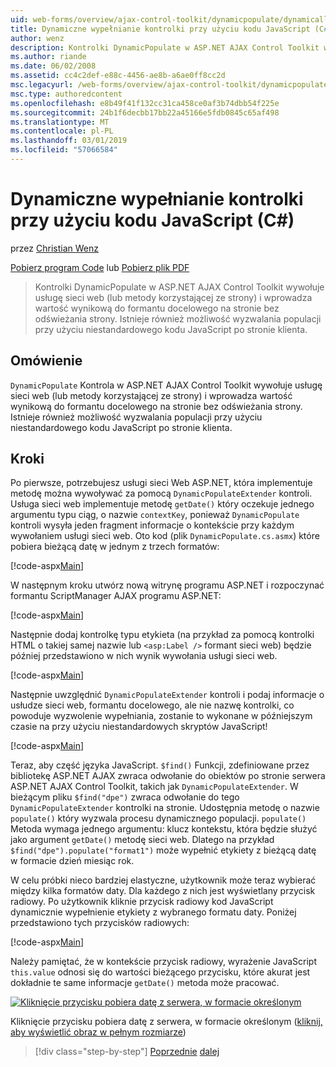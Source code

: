```yaml
---
uid: web-forms/overview/ajax-control-toolkit/dynamicpopulate/dynamically-populating-a-control-using-javascript-code-cs
title: Dynamiczne wypełnianie kontrolki przy użyciu kodu JavaScript (C#) | Dokumentacja firmy Microsoft
author: wenz
description: Kontrolki DynamicPopulate w ASP.NET AJAX Control Toolkit wywołuje usługę sieci web (lub metody korzystającej ze strony) i wypełnia wynikowej wartości do formantu docelowego t...
ms.author: riande
ms.date: 06/02/2008
ms.assetid: cc4c2def-e88c-4456-ae8b-a6ae0ff8cc2d
msc.legacyurl: /web-forms/overview/ajax-control-toolkit/dynamicpopulate/dynamically-populating-a-control-using-javascript-code-cs
msc.type: authoredcontent
ms.openlocfilehash: e8b49f41f132cc31ca458ce0af3b74dbb54f225e
ms.sourcegitcommit: 24b1f6decbb17bb22a45166e5fdb0845c65af498
ms.translationtype: MT
ms.contentlocale: pl-PL
ms.lasthandoff: 03/01/2019
ms.locfileid: "57066584"
---
```

<a name="dynamically-populating-a-control-using-javascript-code-c"></a>Dynamiczne wypełnianie kontrolki przy użyciu kodu JavaScript (C#)
====================
przez [Christian Wenz](https://github.com/wenz)

[Pobierz program Code](http://download.microsoft.com/download/d/8/f/d8f2f6f9-1b7c-46ad-9252-e1fc81bdea3e/dynamicpopulate1.cs.zip) lub [Pobierz plik PDF](http://download.microsoft.com/download/b/6/a/b6ae89ee-df69-4c87-9bfb-ad1eb2b23373/dynamicpopulate1CS.pdf)

> Kontrolki DynamicPopulate w ASP.NET AJAX Control Toolkit wywołuje usługę sieci web (lub metody korzystającej ze strony) i wprowadza wartość wynikową do formantu docelowego na stronie bez odświeżania strony. Istnieje również możliwość wyzwalania populacji przy użyciu niestandardowego kodu JavaScript po stronie klienta.


## <a name="overview"></a>Omówienie

`DynamicPopulate` Kontrola w ASP.NET AJAX Control Toolkit wywołuje usługę sieci web (lub metody korzystającej ze strony) i wprowadza wartość wynikową do formantu docelowego na stronie bez odświeżania strony. Istnieje również możliwość wyzwalania populacji przy użyciu niestandardowego kodu JavaScript po stronie klienta.

## <a name="steps"></a>Kroki

Po pierwsze, potrzebujesz usługi sieci Web ASP.NET, która implementuje metodę można wywoływać za pomocą `DynamicPopulateExtender` kontroli. Usługa sieci web implementuje metodę `getDate()` który oczekuje jednego argumentu typu ciąg, o nazwie `contextKey`, ponieważ `DynamicPopulate` kontroli wysyła jeden fragment informacje o kontekście przy każdym wywołaniem usługi sieci web. Oto kod (plik `DynamicPopulate.cs.asmx`) które pobiera bieżącą datę w jednym z trzech formatów:

[!code-aspx[Main](dynamically-populating-a-control-using-javascript-code-cs/samples/sample1.aspx)]

W następnym kroku utwórz nową witrynę programu ASP.NET i rozpoczynać formantu ScriptManager AJAX programu ASP.NET:

[!code-aspx[Main](dynamically-populating-a-control-using-javascript-code-cs/samples/sample2.aspx)]

Następnie dodaj kontrolkę typu etykieta (na przykład za pomocą kontrolki HTML o takiej samej nazwie lub `<asp:Label />` formant sieci web) będzie później przedstawiono w nich wynik wywołania usługi sieci web.

[!code-aspx[Main](dynamically-populating-a-control-using-javascript-code-cs/samples/sample3.aspx)]

Następnie uwzględnić `DynamicPopulateExtender` kontroli i podaj informacje o usłudze sieci web, formantu docelowego, ale nie nazwę kontrolki, co powoduje wyzwolenie wypełniania, zostanie to wykonane w późniejszym czasie na przy użyciu niestandardowych skryptów JavaScript!

[!code-aspx[Main](dynamically-populating-a-control-using-javascript-code-cs/samples/sample4.aspx)]

Teraz, aby część języka JavaScript. `$find()` Funkcji, zdefiniowane przez bibliotekę ASP.NET AJAX zwraca odwołanie do obiektów po stronie serwera ASP.NET AJAX Control Toolkit, takich jak `DynamicPopulateExtender`. W bieżącym pliku `$find("dpe")` zwraca odwołanie do tego `DynamicPopulateExtender` kontrolki na stronie. Udostępnia metodę o nazwie `populate()` który wyzwala procesu dynamicznego populacji. `populate()` Metoda wymaga jednego argumentu: klucz kontekstu, która będzie służyć jako argument `getDate()` metodę sieci web. Dlatego na przykład `$find("dpe").populate("format1")` może wypełnić etykiety z bieżącą datę w formacie dzień miesiąc rok.

W celu próbki nieco bardziej elastyczne, użytkownik może teraz wybierać między kilka formatów daty. Dla każdego z nich jest wyświetlany przycisk radiowy. Po użytkownik kliknie przycisk radiowy kod JavaScript dynamicznie wypełnienie etykiety z wybranego formatu daty. Poniżej przedstawiono tych przycisków radiowych:

[!code-aspx[Main](dynamically-populating-a-control-using-javascript-code-cs/samples/sample5.aspx)]

Należy pamiętać, że w kontekście przycisk radiowy, wyrażenie JavaScript `this.value` odnosi się do wartości bieżącego przycisku, które akurat jest dokładnie te same informacje `getDate()` metoda może pracować.


[![Kliknięcie przycisku pobiera datę z serwera, w formacie określonym](dynamically-populating-a-control-using-javascript-code-cs/_static/image2.png)](dynamically-populating-a-control-using-javascript-code-cs/_static/image1.png)

Kliknięcie przycisku pobiera datę z serwera, w formacie określonym ([kliknij, aby wyświetlić obraz w pełnym rozmiarze](dynamically-populating-a-control-using-javascript-code-cs/_static/image3.png))

> [!div class="step-by-step"]
> [Poprzednie](dynamically-populating-a-control-cs.md)
> [dalej](using-dynamicpopulate-with-a-user-control-and-javascript-cs.md)
